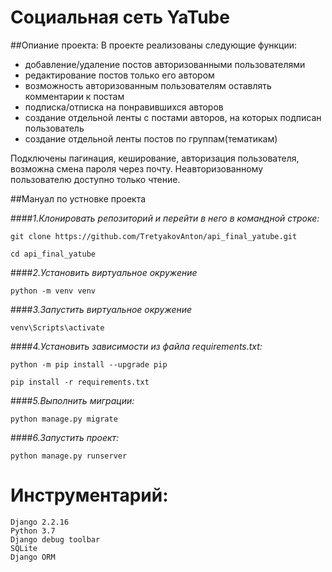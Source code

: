 # Социальная сеть YaTube
##Опиание проекта:
В проекте реализованы следующие функции:

- добавление/удаление постов авторизованными пользователями
- редактирование постов только его автором
- возможность авторизованным пользователям оставлять комментарии к постам
- подписка/отписка на понравившихся авторов
- создание отдельной ленты с постами авторов, на которых подписан пользователь
- создание отдельной ленты постов по группам(тематикам)

Подключены пагинация, кеширование, авторизация пользователя, возможна смена пароля через почту.
Неавторизованному пользователю доступно только чтение.


##Мануал по устновке проекта

####*1.Клонировать репозиторий и перейти в него в командной строке:*
```
git clone https://github.com/TretyakovAnton/api_final_yatube.git
```
```
cd api_final_yatube
```
####*2.Установить виртуальное окружение*
```
python -m venv venv
```
####*3.Запустить виртуальное окружение*
```
venv\Scripts\activate
```
####*4.Установить зависимости из файла requirements.txt:*
```
python -m pip install --upgrade pip
```
```
pip install -r requirements.txt
```
####*5.Выполнить миграции:*
```
python manage.py migrate
```
####*6.Запустить проект:*
```
python manage.py runserver
```
# Инструментарий:
    Django 2.2.16
    Python 3.7
    Django debug toolbar
    SQLite
    Django ORM
    

